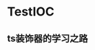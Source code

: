 <!--
 * @FileName: 
 * @Description: 
 * @Author: zhoup
 * @Date: 2020-04-28 16:38:59
 * @LastEditors: zhoup
 * @LastEditTime: 2020-04-28 16:45:09
 -->
 
# TestIOC

## ts装饰器的学习之路
